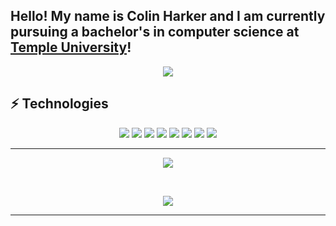 ## Hello! My name is Colin Harker and I am currently pursuing a bachelor's in computer science at [Temple University](https://www.temple.edu/)!

<p align="center">
<img src="https://img.shields.io/badge/-ColinHarker-blue?style=flat-square&logo=Linkedin&logoColor=white&link=https://www.linkedin.com/in/colin-harker/" />
</p>

## ⚡ Technologies

<p align="center">
<img src="https://img.shields.io/badge/-C++-00599C?style=flat-square&logo=c" />
<img src="https://img.shields.io/badge/-C-00599C?style=flat-square&logo=c" />
<img src="https://img.shields.io/badge/-Python-black?style=flat-square&logo=Python" />
<img src="https://img.shields.io/badge/-java-E34A86?style=flat-square&logo=java" />
<img src="https://img.shields.io/badge/-Ubuntu-black?style=flat-square&logo=Ubuntu" />
<img src="https://img.shields.io/badge/-Git-black?style=flat-square&logo=git" />
<img src="https://img.shields.io/badge/-GitHub-181717?style=flat-square&logo=github" />
<img src="https://img.shields.io/badge/-GitLab-FCA121?style=flat-square&logo=gitlab" />
</p>

---
<p align="center"> <img src="https://github-readme-stats.vercel.app/api?username=ColinHarker&count_private=true&show_icons=true&hide=issues" /> </p>
</br>
<p align="center"> <img src="https://github-readme-stats.vercel.app/api/top-langs/?username=ColinHarker&layout=compact" /> </p>

---